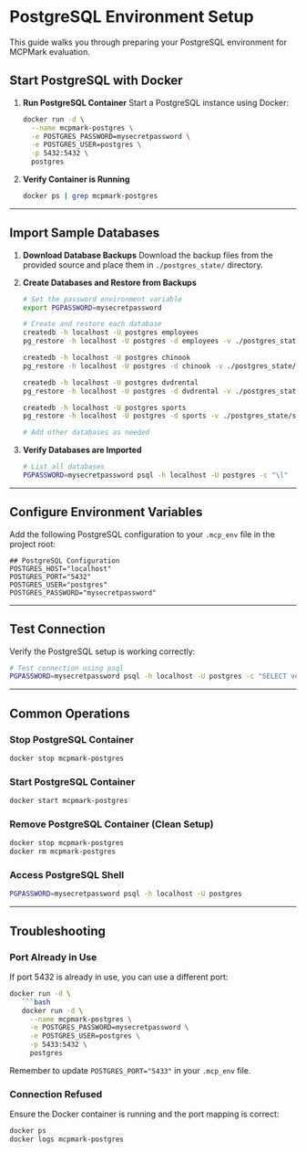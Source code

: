 # PostgreSQL Environment Setup

This guide walks you through preparing your PostgreSQL environment for MCPMark evaluation.

## Start PostgreSQL with Docker

1. **Run PostgreSQL Container**
   Start a PostgreSQL instance using Docker:
   ```bash
   docker run -d \
     --name mcpmark-postgres \
     -e POSTGRES_PASSWORD=mysecretpassword \
     -e POSTGRES_USER=postgres \
     -p 5432:5432 \
     postgres
   ```

2. **Verify Container is Running**
   ```bash
   docker ps | grep mcpmark-postgres
   ```

---

## Import Sample Databases

1. **Download Database Backups**
   Download the backup files from the provided source and place them in `./postgres_state/` directory.

2. **Create Databases and Restore from Backups**
   ```bash
   # Set the password environment variable
   export PGPASSWORD=mysecretpassword
   
   # Create and restore each database
   createdb -h localhost -U postgres employees
   pg_restore -h localhost -U postgres -d employees -v ./postgres_state/employees.backup
   
   createdb -h localhost -U postgres chinook
   pg_restore -h localhost -U postgres -d chinook -v ./postgres_state/chinook.backup
   
   createdb -h localhost -U postgres dvdrental
   pg_restore -h localhost -U postgres -d dvdrental -v ./postgres_state/dvdrental.backup
   
   createdb -h localhost -U postgres sports
   pg_restore -h localhost -U postgres -d sports -v ./postgres_state/sports.backup
   
   # Add other databases as needed
   ```

3. **Verify Databases are Imported**
   ```bash
   # List all databases
   PGPASSWORD=mysecretpassword psql -h localhost -U postgres -c "\l"
   ```

---

## Configure Environment Variables

Add the following PostgreSQL configuration to your `.mcp_env` file in the project root:

```env
## PostgreSQL Configuration
POSTGRES_HOST="localhost"
POSTGRES_PORT="5432"
POSTGRES_USER="postgres"
POSTGRES_PASSWORD="mysecretpassword"
```

---

## Test Connection

Verify the PostgreSQL setup is working correctly:

```bash
# Test connection using psql
PGPASSWORD=mysecretpassword psql -h localhost -U postgres -c "SELECT version();"
```

---

## Common Operations

### Stop PostgreSQL Container
```bash
docker stop mcpmark-postgres
```

### Start PostgreSQL Container
```bash
docker start mcpmark-postgres
```

### Remove PostgreSQL Container (Clean Setup)
```bash
docker stop mcpmark-postgres
docker rm mcpmark-postgres
```

### Access PostgreSQL Shell
```bash
PGPASSWORD=mysecretpassword psql -h localhost -U postgres
```

---

## Troubleshooting

### Port Already in Use
If port 5432 is already in use, you can use a different port:
```bash
docker run -d \
   ```bash
   docker run -d \
     --name mcpmark-postgres \
     -e POSTGRES_PASSWORD=mysecretpassword \
     -e POSTGRES_USER=postgres \
     -p 5433:5432 \
     postgres
   ```
Remember to update `POSTGRES_PORT="5433"` in your `.mcp_env` file.

### Connection Refused
Ensure the Docker container is running and the port mapping is correct:
```bash
docker ps
docker logs mcpmark-postgres
```
